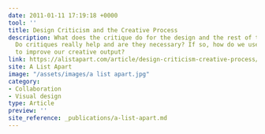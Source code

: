```yaml
---
date: 2011-01-11 17:19:18 +0000
tool: ''
title: Design Criticism and the Creative Process
description: What does the critique do for the design and the rest of the project?
  Do critiques really help and are they necessary? If so, how do we use this feedback
  to improve our creative output?
link: https://alistapart.com/article/design-criticism-creative-process/
site: A List Apart
image: "/assets/images/a list apart.jpg"
category:
- Collaboration
- Visual design
type: Article
preview: ''
site_reference: _publications/a-list-apart.md
---
```


